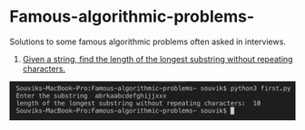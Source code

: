 # Famous-algorithmic-problems-
Solutions to some famous algorithmic problems often asked in interviews.

1. [Given a string, find the length of the longest substring without repeating characters.](https://github.com/souvikhaldar/Famous-algorithmic-problems-/blob/master/first.py)

![](2019-07-31-17-47-21.png)